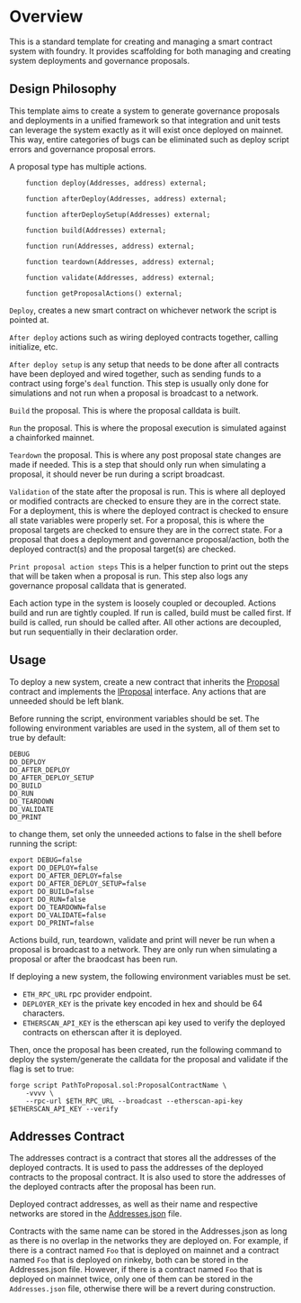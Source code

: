 # Overview

This is a standard template for creating and managing a smart contract system
with foundry. It provides scaffolding for both managing and creating system
deployments and governance proposals.

## Design Philosophy

This template aims to create a system to generate governance proposals and
deployments in a unified framework so that integration and unit tests can
leverage the system exactly as it will exist once deployed on mainnet. This way,
entire categories of bugs can be eliminated such as deploy script errors and
governance proposal errors.

A proposal type has multiple actions.

```
    function deploy(Addresses, address) external;

    function afterDeploy(Addresses, address) external;

    function afterDeploySetup(Addresses) external;

    function build(Addresses) external;

    function run(Addresses, address) external;

    function teardown(Addresses, address) external;

    function validate(Addresses, address) external;

    function getProposalActions() external;
```

`Deploy`, creates a new smart contract on whichever network the script is
pointed at.

`After deploy` actions such as wiring deployed contracts together, calling
initialize, etc.

`After deploy setup` is any setup that needs to be done after all contracts have
been deployed and wired together, such as sending funds to a contract using
forge's `deal` function. This step is usually only done for simulations and not
run when a proposal is broadcast to a network.

`Build` the proposal. This is where the proposal calldata is built.

`Run` the proposal. This is where the proposal execution is simulated against a
chainforked mainnet.

`Teardown` the proposal. This is where any post proposal state changes are made
if needed. This is a step that should only run when simulating a proposal, it
should never be run during a script broadcast.

`Validation` of the state after the proposal is run. This is where all deployed
or modified contracts are checked to ensure they are in the correct state. For a
deployment, this is where the deployed contract is checked to ensure all state
variables were properly set. For a proposal, this is where the proposal targets
are checked to ensure they are in the correct state. For a proposal that does a
deployment and governance proposal/action, both the deployed contract(s) and the
proposal target(s) are checked.

`Print proposal action steps` This is a helper function to print out the steps
that will be taken when a proposal is run. This step also logs any governance
proposal calldata that is generated.

Each action type in the system is loosely coupled or decoupled. Actions build
and run are tightly coupled. If run is called, build must be called first. If
build is called, run should be called after. All other actions are decoupled,
but run sequentially in their declaration order.

## Usage

To deploy a new system, create a new contract that inherits the
[Proposal](./proposals/proposalTypes/Proposal.sol) contract and implements the
[IProposal](./proposals/proposalTypes/IProposal.sol) interface. Any actions that
are unneeded should be left blank.

Before running the script, environment variables should be set. The following
environment variables are used in the system, all of them set to true by
default:

```
DEBUG
DO_DEPLOY
DO_AFTER_DEPLOY
DO_AFTER_DEPLOY_SETUP
DO_BUILD
DO_RUN
DO_TEARDOWN
DO_VALIDATE
DO_PRINT
```

to change them, set only the unneeded actions to false in the shell before
running the script:

```
export DEBUG=false
export DO_DEPLOY=false
export DO_AFTER_DEPLOY=false
export DO_AFTER_DEPLOY_SETUP=false
export DO_BUILD=false
export DO_RUN=false
export DO_TEARDOWN=false
export DO_VALIDATE=false
export DO_PRINT=false
```

Actions build, run, teardown, validate and print will never be run when a
proposal is broadcast to a network. They are only run when simulating a proposal
or after the braodcast has been run.

If deploying a new system, the following environment variables must be set.

- `ETH_RPC_URL` rpc provider endpoint.
- `DEPLOYER_KEY` is the private key encoded in hex and should be 64 characters.
- `ETHERSCAN_API_KEY` is the etherscan api key used to verify the deployed
  contracts on etherscan after it is deployed.

Then, once the proposal has been created, run the following command to deploy
the system/generate the calldata for the proposal and validate if the flag is
set to true:

```
forge script PathToProposal.sol:ProposalContractName \
    -vvvv \
    --rpc-url $ETH_RPC_URL --broadcast --etherscan-api-key $ETHERSCAN_API_KEY --verify
```

## Addresses Contract

The addresses contract is a contract that stores all the addresses of the
deployed contracts. It is used to pass the addresses of the deployed contracts
to the proposal contract. It is also used to store the addresses of the deployed
contracts after the proposal has been run.

Deployed contract addresses, as well as their name and respective networks are
stored in the [Addresses.json](./addresses/Addresses.json) file.

Contracts with the same name can be stored in the Addresses.json as long as
there is no overlap in the networks they are deployed on. For example, if there
is a contract named `Foo` that is deployed on mainnet and a contract named `Foo`
that is deployed on rinkeby, both can be stored in the Addresses.json file.
However, if there is a contract named `Foo` that is deployed on mainnet twice,
only one of them can be stored in the `Addresses.json` file, otherwise there
will be a revert during construction.
